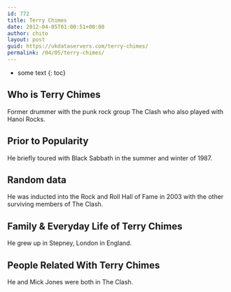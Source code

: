 ```yaml
---
id: 772
title: Terry Chimes
date: 2012-04-05T01:00:51+00:00
author: chito
layout: post
guid: https://ukdataservers.com/terry-chimes/
permalink: /04/05/terry-chimes/
---
```


* some text
{: toc}
          
          
## Who is  Terry Chimes
                  
                  
                  
Former drummer with the punk rock group The Clash who also played with Hanoi Rocks.
                  
                
                
                
## Prior to Popularity 
                  
                  
                  
He briefly toured with Black Sabbath in the summer and winter of 1987.
                  
                
                
                
## Random data 
                  
                  
                  
He was inducted into the Rock and Roll Hall of Fame in 2003 with the other surviving members of The Clash.
                  
                
                
                
## Family & Everyday Life of Terry Chimes
                  
                  
                  
He grew up in Stepney, London in England.
                  
                
                
                
## People Related With  Terry Chimes
                  
                  
                  
He and Mick Jones were both in The Clash.
                  
                
              
            
          
          
          
    
    
  

